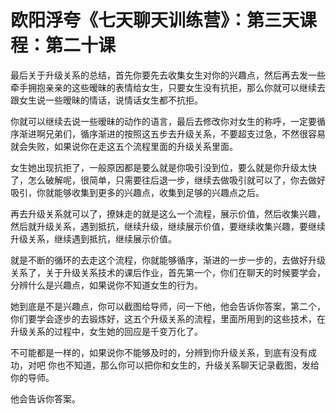 # 欧阳浮夸《七天聊天训练营》：第三天课程：第二十课

最后关于升级关系的总结，首先你要先去收集女生对你的兴趣点，然后再去发一些牵手拥抱亲亲的这些暧昧的表情给女生，只要女生没有抗拒，那么你就可以继续去跟女生说一些暧昧的情话，说情话女生都不抗拒。

你就可以继续去说一些暧昧的动作的语言，最后去修改你对女生的称呼，一定要循序渐进啊兄弟们，循序渐进的按照这五步去升级关系，不要超支过急，不然很容易就会失败，如果说你在走这五个流程里面的升级关系里面。

女生她出现抗拒了，一般原因都是要么就是你吸引没到位，要么就是你升级太快了，怎么破解呢，很简单，只需要往后退一步，继续去做吸引就可以了，你去做好吸引，你就能够收集到更多的兴趣点，收集到足够的兴趣点之后。

再去升级关系就可以了，撩妹走的就是这么一个流程，展示价值，然后收集兴趣，然后就升级关系，遇到抵抗，继续升级，继续展示价值，要继续收集兴趣，要继续升级关系，继续遇到抵抗，继续展示价值。

就是不断的循环的去走这个流程，你就能够循序，渐进的一步一步的，去做好升级关系了，关于升级关系技术的课后作业，首先第一个，你们在聊天的时候要学会，分辨什么是兴趣点，如果说你不知道女生的行为。

她到底是不是兴趣点，你可以截图给导师，问一下他，他会告诉你答案，第二个，你们要学会逐步的去锻炼好，这五个升级关系的流程，里面所用到的这些技术，在升级关系的过程中，女生她的回应是千变万化了。

不可能都是一样的，如果说你不能够及时的，分辨到你升级关系，到底有没有成功，对吧 你也不知道，那么你可以把你和女生的，升级关系聊天记录截图，发给你的导师。

他会告诉你答案。
